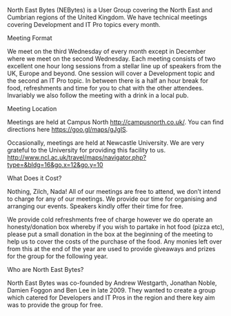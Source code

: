 North East Bytes (NEBytes) is a User Group covering the North East and Cumbrian regions of the United Kingdom.  We 
have technical meetings covering Development and IT Pro topics every month.

Meeting Format

We meet on the third Wednesday of every month except in December where we meet on the second Wednesday. Each meeting 
consists of two excellent one hour long sessions from a stellar line up of speakers from the UK, Europe 
and beyond.  One session will cover a Development topic and the second an IT Pro topic.  In between there is a 
half an hour break for food, refreshments and time for you to chat with the other attendees.  Invariably we 
also follow the meeting with a drink in a local pub.

Meeting Location

Meetings are held at Campus North http://campusnorth.co.uk/. You can find directions here https://goo.gl/maps/gJglS.

Occasionally, meetings are held at Newcastle University.  We are very grateful to the University for providing 
this facility to us.  http://www.ncl.ac.uk/travel/maps/navigator.php?type=&bldg=16&go.x=12&go.y=10

What Does it Cost?

Nothing, Zilch, Nada!  All of our meetings are free to attend, we don’t intend to charge for any of our meetings.  We 
provide our time for organising and arranging our events.  Speakers kindly offer their time for free.

We provide cold refreshments free of charge however we do operate an honesty/donation box whereby if you wish to 
partake in hot food (pizza etc), please put a small donation in the box at the beginning of the meeting to 
help us to cover the costs of the purchase of the food.  Any monies left over from this at the end of the 
year are used to provide giveaways and prizes for the group for the following year.


Who are North East Bytes?

North East Bytes was co-founded by Andrew Westgarth, Jonathan Noble, Damien Foggon and Ben Lee in late 2009.  They wanted 
to create a group which catered for Developers and IT Pros in the region and there key aim was to provide the group for free.
